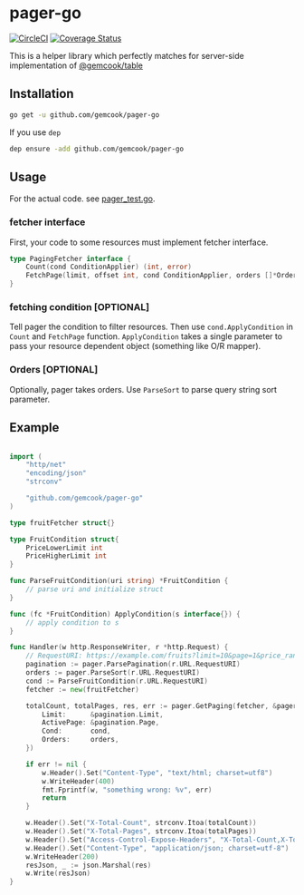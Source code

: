 # pager-go

[![CircleCI](https://circleci.com/gh/gemcook/pager-go/tree/master.svg?style=shield)](https://circleci.com/gh/gemcook/pager-go/tree/master) [![Coverage Status](https://coveralls.io/repos/github/gemcook/pager-go/badge.svg?branch=master)](https://coveralls.io/github/gemcook/pager-go?branch=master)

This is a helper library which perfectly matches for server-side implementation of [@gemcook/table](https://github.com/gemcook/table)

## Installation

```sh
go get -u github.com/gemcook/pager-go
```

If you use `dep`

```sh
dep ensure -add github.com/gemcook/pager-go
```

## Usage

For the actual code. see [pager_test.go](./pager_test.go).

### fetcher interface

First, your code to some resources must implement fetcher interface.

```go
type PagingFetcher interface {
    Count(cond ConditionApplier) (int, error)
    FetchPage(limit, offset int, cond ConditionApplier, orders []*Order, result *PageFetchResult) error
}
```

### fetching condition [OPTIONAL]

Tell pager the condition to filter resources.
Then use `cond.ApplyCondition` in `Count` and `FetchPage` function.
`ApplyCondition` takes a single parameter to pass your resource dependent object (something like O/R mapper).

### Orders [OPTIONAL]

Optionally, pager takes orders.
Use `ParseSort` to parse query string sort parameter.

## Example

```go

import (
    "http/net"
    "encoding/json"
    "strconv"

    "github.com/gemcook/pager-go"
)

type fruitFetcher struct{}

type FruitCondition struct{
    PriceLowerLimit int
    PriceHigherLimit int
}

func ParseFruitCondition(uri string) *FruitCondition {
    // parse uri and initialize struct
}

func (fc *FruitCondition) ApplyCondition(s interface{}) {
    // apply condition to s
}

func Handler(w http.ResponseWriter, r *http.Request) {
    // RequestURI: https://example.com/fruits?limit=10&page=1&price_range=100,300&sort=+price
    pagination := pager.ParsePagination(r.URL.RequestURI)
    orders := pager.ParseSort(r.URL.RequestURI)
    cond := ParseFruitCondition(r.URL.RequestURI)
    fetcher := new(fruitFetcher)

    totalCount, totalPages, res, err := pager.GetPaging(fetcher, &pager.Setting{
        Limit:      &pagination.Limit,
        ActivePage: &pagination.Page,
        Cond:       cond,
        Orders:     orders,
    })

    if err != nil {
        w.Header().Set("Content-Type", "text/html; charset=utf8")
        w.WriteHeader(400)
        fmt.Fprintf(w, "something wrong: %v", err)
        return
    }

    w.Header().Set("X-Total-Count", strconv.Itoa(totalCount))
    w.Header().Set("X-Total-Pages", strconv.Itoa(totalPages))
    w.Header().Set("Access-Control-Expose-Headers", "X-Total-Count,X-Total-Pages")
    w.Header().Set("Content-Type", "application/json; charset=utf-8")
    w.WriteHeader(200)
    resJson, _ := json.Marshal(res)
    w.Write(resJson)
}
```